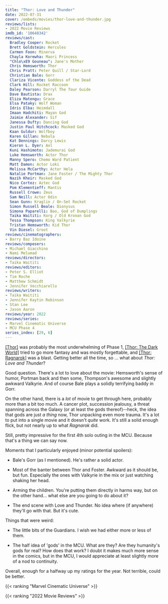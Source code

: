 ```yaml
---
title: "Thor: Love and Thunder"
date: 2022-07-31
cover: /embeds/movies/thor-love-and-thunder.jpg
reviews/lists:
- 2022 Movie Reviews
imdb_id: '10648342'
reviews/cast:
  Bradley Cooper: Rocket
  Brett Goldstein: Hercules
  Carmen Foon: Minerva
  Chayla Korewha: Maori Princess
  "Chlo\xE9 Gouneau": Jane's Mother
  Chris Hemsworth: Thor
  Chris Pratt: Peter Quill / Star-Lord
  Christian Bale: Gorr
  Clariza Vicente: Goddess of the Dead
  Clark Hill: Rocket Raccoon
  Daley Pearson: Darryl The Tour Guide
  Dave Bautista: Drax
  Eliza Matengu: Grace
  Elsa Pataky: Wolf Woman
  Idris Elba: Heimdall
  Imaan Hadchiti: Mayan God
  Jaimie Alexander: Sif
  Janessa Dufty: Dancing God
  Justin Paul Hitchcock: Masked God
  Kaan Guldur: Wolfboy
  Karen Gillan: Nebula
  Kat Dennings: Darcy Lewis
  Kieron L. Dyer: Axl
  Kuni Hashimoto: Jademurai God
  Luke Hemsworth: Actor Thor
  Manny Spero: Chemo Ward Patient
  Matt Damon: Actor Loki
  Melissa McCarthy: Actor Hela
  Natalie Portman: Jane Foster / The Mighty Thor
  Nazih Kheir: Masked God
  Nico Cortez: Aztec God
  Pom Klementieff: Mantis
  Russell Crowe: Zeus
  Sam Neill: Actor Odin
  Sean Gunn: Kraglin / On-Set Rocket
  Simon Russell Beale: Dionysus
  Simona Paparelli: Bao, God of Dumplings
  Taika Waititi: Korg / Old Kronan God
  Tessa Thompson: King Valkyrie
  Tristan Hemsworth: Kid Thor
  Vin Diesel: Groot
reviews/cinematographers:
- Barry Baz Idoine
reviews/composers:
- Michael Giacchino
- Nami Melumad
reviews/directors:
- Taika Waititi
reviews/editors:
- Peter S. Elliot
- Tim Roche
- Matthew Schmidt
- Jennifer Vecchiarello
reviews/writers:
- Taika Waititi
- Jennifer Kaytin Robinson
- Stan Lee
- Jason Aaron
reviews/year: 2022
reviews/series:
- Marvel Cinematic Universe
- MCU Phase 4
series_index: [29, 6]
---
```

[[Thor]]() was probably the most underwhelming of Phase 1, [[Thor: The Dark World]]() tried to go more fantasy and was mostly forgettable, and [[Thor: Ragnarok]]() was a blast. Getting better all the time, so ... what about *Thor: Love and Thunder*?

Good question. There's a lot to love about the movie: Hemsworth's sense of humor, Portman back and then some, Thompson's awesome and slightly awkward Valkyrie. And of course Bale plays a solidly terrifying baddy in Gorr. 

On the other hand, there is a *lot* of movie to get through here, probably more than a bit too much. A cancer plot, succession jealousy, a threat spanning across the Galaxy (or at least the gods thereof)--heck, the idea that gods are just *a thing* now, Thor unpacking even more trauma. It's a lot to put into a single movie and it doesn't *quite* work. It's still a solid enough flick, but not nearly up to what *Ragnarok* did. 

Still, pretty impressive for the first 4th solo outing in the MCU. Because that's a thing we can say now. 

<!--more-->

Moments that I particularly enjoyed (minor potential spoilers):

* Bale's Gorr (as I mentioned). He's rather a solid actor. 

* Most of the banter between Thor and Foster. Awkward as it should be, but fun. Especially the ones with Valkyrie in the mix or just watching shaking her head. 

* Arming the children. You're putting them directly in harms way, but on the other hand... what else are you going to do about it? 

* The end scene with Love and Thunder. No idea where (if anywhere) they'll go with that. But it's cute. 

Things that were weird:

* The little bits of the Guardians. I wish we had either more or less of them. 

* The half idea of 'gods' in the MCU. What are they? Are they humanity's gods for real? How does that work? I doubt it makes much more sense in the comics, but in the MCU, I would appreciate at least slightly more of a nod to continuity. 

Overall, enough for a halfway up my ratings for the year. Not terrible, could be better.

{{< ranking "Marvel Cinematic Universe" >}}

{{< ranking "2022 Movie Reviews" >}}